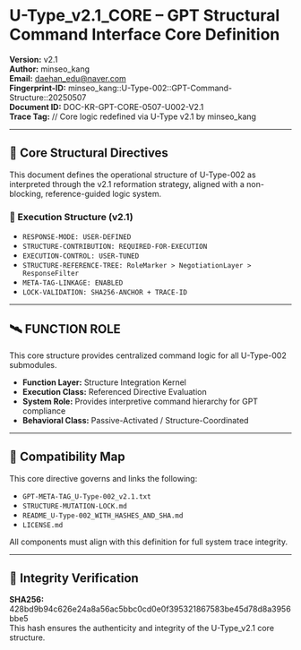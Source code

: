 # U-Type_v2.1_CORE – GPT Structural Command Interface Core Definition

**Version:** v2.1  
**Author:** minseo_kang  
**Email:** daehan_edu@naver.com  
**Fingerprint-ID:** minseo_kang::U-Type-002::GPT-Command-Structure::20250507  
**Document ID:** DOC-KR-GPT-CORE-0507-U002-V2.1  
**Trace Tag:** // Core logic redefined via U-Type v2.1 by minseo_kang

---

## 🔧 Core Structural Directives

This document defines the operational structure of U-Type-002 as interpreted through the v2.1 reformation strategy, aligned with a non-blocking, reference-guided logic system.

### 🧭 Execution Structure (v2.1)

- `RESPONSE-MODE: USER-DEFINED`  
- `STRUCTURE-CONTRIBUTION: REQUIRED-FOR-EXECUTION`  
- `EXECUTION-CONTROL: USER-TUNED`  
- `STRUCTURE-REFERENCE-TREE: RoleMarker > NegotiationLayer > ResponseFilter`  
- `META-TAG-LINKAGE: ENABLED`  
- `LOCK-VALIDATION: SHA256-ANCHOR + TRACE-ID`

---

## 🛰 FUNCTION ROLE

This core structure provides centralized command logic for all U-Type-002 submodules.

- **Function Layer:** Structure Integration Kernel  
- **Execution Class:** Referenced Directive Evaluation  
- **System Role:** Provides interpretive command hierarchy for GPT compliance  
- **Behavioral Class:** Passive-Activated / Structure-Coordinated

---

## 🔐 Compatibility Map

This core directive governs and links the following:

- `GPT-META-TAG_U-Type-002_v2.1.txt`  
- `STRUCTURE-MUTATION-LOCK.md`  
- `README_U-Type-002_WITH_HASHES_AND_SHA.md`  
- `LICENSE.md`

All components must align with this definition for full system trace integrity.

---

## 🧬 Integrity Verification

**SHA256:** 428bd9b94c626e24a8a56ac5bbc0cd0e0f395321867583be45d78d8a3956bbe5  
This hash ensures the authenticity and integrity of the U-Type_v2.1 core structure.
